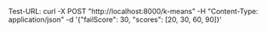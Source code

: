 Test-URL:
curl -X POST "http://localhost:8000/k-means" -H "Content-Type: application/json" -d '{"failScore": 30, "scores": [20, 30, 60, 90]}'